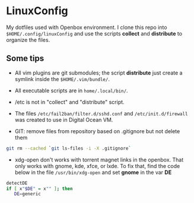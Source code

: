 LinuxConfig
===========

My dotfiles used with Openbox environment. I clone this repo into ``$HOME/.config/linuxConfig`` and use 
the scripts **collect** and **distribute** to organize the files.

Some tips
----------

* All vim plugins are git submodules; the script **distribute** just create a symlink inside the ``$HOME/.vim/bundle/``.

* All executable scripts are in ``home/.local/bin/``.

* /etc is not in "collect" and "distribute" script.

* The files ``/etc/fail2ban/filter.d/sshd.conf`` and ``/etc/init.d/firewall`` was created to use in Digital Ocean VM. 

* GIT: remove files from repository based on .gitignore but not delete them

```bash
git rm --cached `git ls-files -i -X .gitignore`
```

* xdg-open don't works with torrent magnet links in the openbox. That only works with gnome, kde, xfce, or lxde.
To fix that, find the code below in the file ``/usr/bin/xdg-open`` and set **gnome**  in the var **DE** 

```bash    
detectDE
if [ x"$DE" = x"" ]; then
   DE=generic
```




